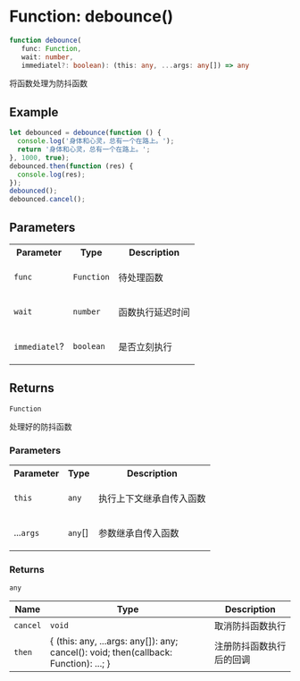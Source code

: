 # Function: debounce()

```ts
function debounce(
   func: Function, 
   wait: number, 
   immediatel?: boolean): (this: any, ...args: any[]) => any
```

将函数处理为防抖函数

## Example

```ts
let debounced = debounce(function () {
  console.log('身体和心灵，总有一个在路上。');
  return '身体和心灵，总有一个在路上。';
}, 1000, true);
debounced.then(function (res) {
  console.log(res);
});
debounced();
debounced.cancel();
```

## Parameters

<table>
<tr>
<th>Parameter</th>
<th>Type</th>
<th>Description</th>
</tr>
<tr>
<td>

`func`

</td>
<td>

`Function`

</td>
<td>

待处理函数

</td>
</tr>
<tr>
<td>

`wait`

</td>
<td>

`number`

</td>
<td>

函数执行延迟时间

</td>
</tr>
<tr>
<td>

`immediatel`?

</td>
<td>

`boolean`

</td>
<td>

是否立刻执行

</td>
</tr>
</table>

## Returns

`Function`

处理好的防抖函数

### Parameters

<table>
<tr>
<th>Parameter</th>
<th>Type</th>
<th>Description</th>
</tr>
<tr>
<td>

`this`

</td>
<td>

`any`

</td>
<td>

执行上下文继承自传入函数

</td>
</tr>
<tr>
<td>

...`args`

</td>
<td>

`any`[]

</td>
<td>

参数继承自传入函数

</td>
</tr>
</table>

### Returns

`any`

| Name | Type | Description |
| ------ | ------ | ------ |
| `cancel` | `void` | 取消防抖函数执行 |
| `then` | \{ (this: any, ...args: any\[\]): any; cancel(): void; then(callback: Function): ...; \} | 注册防抖函数执行后的回调 |
